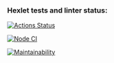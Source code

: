 ### Hexlet tests and linter status:
[![Actions Status](https://github.com/Yanoka2010/frontend-project-46/actions/workflows/hexlet-check.yml/badge.svg)](https://github.com/Yanoka2010/frontend-project-46/actions)

[![Node CI](https://github.com/Yanoka2010/frontend-project-46/actions/workflows/nodejs.yml/badge.svg)](https://github.com/Yanoka2010/frontend-project-46/actions/workflows/nodejs.yml)

[![Maintainability](https://api.codeclimate.com/v1/badges/f43b751233a8b5426c6b/maintainability)](https://codeclimate.com/github/Yanoka2010/frontend-project-46/maintainability)